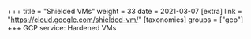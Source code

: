 +++
title = "Shielded VMs"
weight = 33
date = 2021-03-07
[extra]
link = "https://cloud.google.com/shielded-vm/"
[taxonomies]
groups = ["gcp"]
+++
GCP service: Hardened VMs

